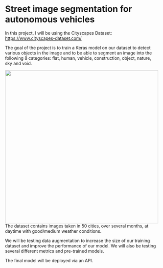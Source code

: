 # Street image segmentation for autonomous vehicles

In this project, I will be using the Cityscapes Dataset: https://www.cityscapes-dataset.com/

The goal of the project is to train a Keras model on our dataset to detect various objects in the image and to be able to segment an image into the following 8 categories: flat, human, vehicle, construction, object, nature, sky and void.


<img src="https://user-images.githubusercontent.com/37838896/202401774-1bc883e6-50bc-4eee-a03a-e78d79d173fa.png" width="500"/> 
The dataset contains images taken in 50 cities, over several months, at daytime with good/medium weather conditions. 


We will be testing data augmentation to increase the size of our training dataset and improve the performance of our model. We will also be testing several different metrics and pre-trained models.


The final model will be deployed via an API.
